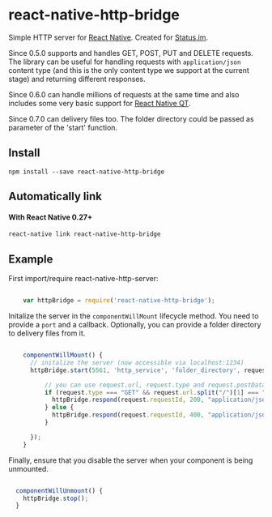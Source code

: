 # react-native-http-bridge

Simple HTTP server for [React Native](https://github.com/facebook/react-native).
Created for [Status.im](https://github.com/status-im/status-react). 

Since 0.5.0 supports and handles GET, POST, PUT and DELETE requests.
The library can be useful for handling requests with `application/json` content type
(and this is the only content type we support at the current stage) and returning different responses.

Since 0.6.0 can handle millions of requests at the same time and also includes some very basic support for [React Native QT](https://github.com/status-im/react-native-desktop). 

Since 0.7.0 can delivery files too. The folder directory could be passed as parameter of the 'start' function.

## Install

```shell
npm install --save react-native-http-bridge
```

## Automatically link

#### With React Native 0.27+

```shell
react-native link react-native-http-bridge
```

## Example

First import/require react-native-http-server:

```js

    var httpBridge = require('react-native-http-bridge');

```


Initalize the server in the `componentWillMount` lifecycle method. You need to provide a `port` and a callback. Optionally, you can provide a folder directory to delivery files from it.

```js

    componentWillMount() {
      // initalize the server (now accessible via localhost:1234)
      httpBridge.start(5561, 'http_service', 'folder_directory', request => {

          // you can use request.url, request.type and request.postData here
          if (request.type === "GET" && request.url.split("/")[1] === "users") {
            httpBridge.respond(request.requestId, 200, "application/json", "{\"message\": \"OK\"}");
          } else {
            httpBridge.respond(request.requestId, 400, "application/json", "{\"message\": \"Bad Request\"}");
          }

      });
    }

```

Finally, ensure that you disable the server when your component is being unmounted.

```js

  componentWillUnmount() {
    httpBridge.stop();
  }

```

